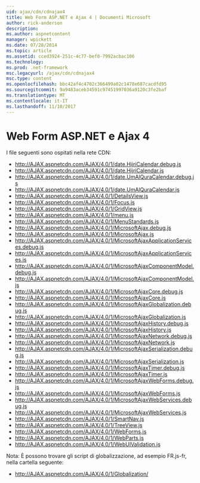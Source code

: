 ```yaml
---
uid: ajax/cdn/cdnajax4
title: Web Form ASP.NET e Ajax 4 | Documenti Microsoft
author: rick-anderson
description: 
ms.author: aspnetcontent
manager: wpickett
ms.date: 07/28/2014
ms.topic: article
ms.assetid: cced3924-251c-4c77-bef0-7992acbac106
ms.technology: 
ms.prod: .net-framework
msc.legacyurl: /ajax/cdn/cdnajax4
msc.type: content
ms.openlocfilehash: bbc42af4c4702c366499a02c1478e687cacdfd95
ms.sourcegitcommit: 9a9483aceb34591c97451997036a9120c3fe2baf
ms.translationtype: MT
ms.contentlocale: it-IT
ms.lasthandoff: 11/10/2017
---
```

<a name="aspnet-web-forms-and-ajax-4"></a>Web Form ASP.NET e Ajax 4
====================
I file seguenti sono ospitati nella rete CDN:

- http://AJAX.aspnetcdn.com/AJAX/4.0/1/date.HijriCalendar.debug.js
- http://AJAX.aspnetcdn.com/AJAX/4.0/1/date.HijriCalendar.js
- http://AJAX.aspnetcdn.com/AJAX/4.0/1/date.UmAlQuraCalendar.debug.js
- http://AJAX.aspnetcdn.com/AJAX/4.0/1/date.UmAlQuraCalendar.js
- http://AJAX.aspnetcdn.com/AJAX/4.0/1/DetailsView.js
- http://AJAX.aspnetcdn.com/AJAX/4.0/1/Focus.js
- http://AJAX.aspnetcdn.com/AJAX/4.0/1/GridView.js
- http://AJAX.aspnetcdn.com/AJAX/4.0/1/menu.js
- http://AJAX.aspnetcdn.com/AJAX/4.0/1/MenuStandards.js
- http://AJAX.aspnetcdn.com/AJAX/4.0/1/MicrosoftAjax.debug.js
- http://AJAX.aspnetcdn.com/AJAX/4.0/1/MicrosoftAjax.js
- http://AJAX.aspnetcdn.com/AJAX/4.0/1/MicrosoftAjaxApplicationServices.debug.js
- http://AJAX.aspnetcdn.com/AJAX/4.0/1/MicrosoftAjaxApplicationServices.js
- http://AJAX.aspnetcdn.com/AJAX/4.0/1/MicrosoftAjaxComponentModel.debug.js
- http://AJAX.aspnetcdn.com/AJAX/4.0/1/MicrosoftAjaxComponentModel.js
- http://AJAX.aspnetcdn.com/AJAX/4.0/1/MicrosoftAjaxCore.debug.js
- http://AJAX.aspnetcdn.com/AJAX/4.0/1/MicrosoftAjaxCore.js
- http://AJAX.aspnetcdn.com/AJAX/4.0/1/MicrosoftAjaxGlobalization.debug.js
- http://AJAX.aspnetcdn.com/AJAX/4.0/1/MicrosoftAjaxGlobalization.js
- http://AJAX.aspnetcdn.com/AJAX/4.0/1/MicrosoftAjaxHistory.debug.js
- http://AJAX.aspnetcdn.com/AJAX/4.0/1/MicrosoftAjaxHistory.js
- http://AJAX.aspnetcdn.com/AJAX/4.0/1/MicrosoftAjaxNetwork.debug.js
- http://AJAX.aspnetcdn.com/AJAX/4.0/1/MicrosoftAjaxNetwork.js
- http://AJAX.aspnetcdn.com/AJAX/4.0/1/MicrosoftAjaxSerialization.debug.js
- http://AJAX.aspnetcdn.com/AJAX/4.0/1/MicrosoftAjaxSerialization.js
- http://AJAX.aspnetcdn.com/AJAX/4.0/1/MicrosoftAjaxTimer.debug.js
- http://AJAX.aspnetcdn.com/AJAX/4.0/1/MicrosoftAjaxTimer.js
- http://AJAX.aspnetcdn.com/AJAX/4.0/1/MicrosoftAjaxWebForms.debug.js
- http://AJAX.aspnetcdn.com/AJAX/4.0/1/MicrosoftAjaxWebForms.js
- http://AJAX.aspnetcdn.com/AJAX/4.0/1/MicrosoftAjaxWebServices.debug.js
- http://AJAX.aspnetcdn.com/AJAX/4.0/1/MicrosoftAjaxWebServices.js
- http://AJAX.aspnetcdn.com/AJAX/4.0/1/SmartNav.js
- http://AJAX.aspnetcdn.com/AJAX/4.0/1/TreeView.js
- http://AJAX.aspnetcdn.com/AJAX/4.0/1/WebForms.js
- http://AJAX.aspnetcdn.com/AJAX/4.0/1/WebParts.js
- http://AJAX.aspnetcdn.com/AJAX/4.0/1/WebUIValidation.js

Nota: È possono trovare gli script di globalizzazione, ad esempio FR.js-fr, nella cartella seguente:

- http://AJAX.aspnetcdn.com/AJAX/4.0/1/Globalization/
